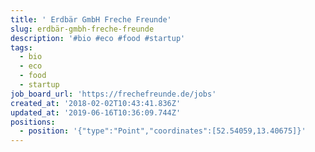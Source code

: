 ```yaml
---
title: ' Erdbär GmbH Freche Freunde'
slug: erdbär-gmbh-freche-freunde
description: '#bio #eco #food #startup'
tags:
  - bio
  - eco
  - food
  - startup
job_board_url: 'https://frechefreunde.de/jobs'
created_at: '2018-02-02T10:43:41.836Z'
updated_at: '2019-06-16T10:36:09.744Z'
positions:
  - position: '{"type":"Point","coordinates":[52.54059,13.40675]}'
---
```


